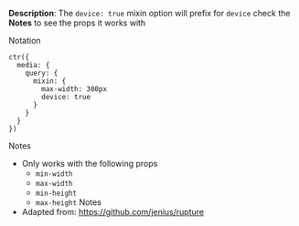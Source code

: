 __Description__: The `device: true` mixin option will prefix for `device` check the __Notes__
 to see the props it works with

Notation
```
ctr({
  media: {
    query: {
      mixin: {
        max-width: 300px
        device: true
      }
    }
  }
})
```

Notes
- Only works with the following props
    + `min-width`
    + `max-width`
    + `min-height`
    + `max-height`
Notes
- Adapted from: https://github.com/jenius/rupture